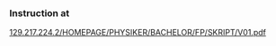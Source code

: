 ### Instruction at
[129.217.224.2/HOMEPAGE/PHYSIKER/BACHELOR/FP/SKRIPT/V01.pdf](http://129.217.224.2/HOMEPAGE/PHYSIKER/BACHELOR/FP/SKRIPT/V01.pdf)
